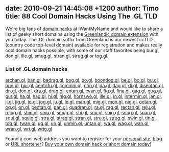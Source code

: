 date: 2010-09-21 14:45:08 +1200
author: Timo
title: 88 Cool Domain Hacks Using The .GL TLD
----

We're big fans of [domain hacks](https://iwantmyname.com/blog/2009/05/how-to-find-a-domain-hack.html) at iWantMyName and would like to share a list of geeky short domains using the [Greenlandic domain extension](https://iwantmyname.com/domains/gl-greenlandic-domain-name-registration-for-greenland) with you today. The .GL domain suffix from Greenland is our newest ccTLD (country code top-level domain) available for registration and makes really cool domain hacks possible, with some of our staff favorites being bur.gl, don.gl, ille.gl, smug.gl, stran.gl, strug.gl or tog.gl.

### List of .GL domain hacks

[archan.gl](https://iwantmyname.com/search/archan.gl), 
[ban.gl](https://iwantmyname.com/search/ban.gl), 
[bedrag.gl](https://iwantmyname.com/search/bedrag.gl), 
[bog.gl](https://iwantmyname.com/search/bog.gl), 
[bo.gl](https://iwantmyname.com/search/bo.gl), 
[boondog.gl](https://iwantmyname.com/search/boondog.gl), 
[be.gl](https://iwantmyname.com/search/be.gl), 
[bo.gl](https://iwantmyname.com/search/bo.gl), 
[bu.gl](https://iwantmyname.com/search/bu.gl), 
[bun.gl](https://iwantmyname.com/search/bun.gl), 
[bur.gl](https://iwantmyname.com/search/bur.gl), 
[centrifu.gl](https://iwantmyname.com/search/centrifu.gl), 
[commin.gl](https://iwantmyname.com/search/commin.gl), 
[crin.gl](https://iwantmyname.com/search/crin.gl), 
[da.gl](https://iwantmyname.com/search/da.gl), 
[dag.gl](https://iwantmyname.com/search/dag.gl), 
[di.gl](https://iwantmyname.com/search/di.gl), 
[disentan.gl](https://iwantmyname.com/search/disentan.gl), 
[dn.gl](https://iwantmyname.com/search/dn.gl), 
[don.gl](https://iwantmyname.com/search/don.gl), 
[dra.gl](https://iwantmyname.com/search/dra.gl), 
[drag.gl](https://iwantmyname.com/search/drag.gl), 
[entan.gl](https://iwantmyname.com/search/entan.gl), 
[evan.gl](https://iwantmyname.com/search/evan.gl), 
[fig.gl](https://iwantmyname.com/search/fig.gl), 
[fina.gl](https://iwantmyname.com/search/fina.gl), 
[gag.gl](https://iwantmyname.com/search/gag.gl), 
[gug.gl](https://iwantmyname.com/search/gug.gl), 
[gur.gl](https://iwantmyname.com/search/gur.gl), 
[ha.gl](https://iwantmyname.com/search/ha.gl), 
[hag.gl](https://iwantmyname.com/search/hag.gl), 
[hi.gl](https://iwantmyname.com/search/hi.gl), 
[hig.gl](https://iwantmyname.com/search/hig.gl), 
[hornswo.gl](https://iwantmyname.com/search/hornswo.gl), 
[ille.gl](https://iwantmyname.com/search/ille.gl), 
[in.gl](https://iwantmyname.com/search/in.gl), 
[intermin.gl](https://iwantmyname.com/search/intermin.gl), 
[jan.gl](https://iwantmyname.com/search/jan.gl), 
[ji.gl](https://iwantmyname.com/search/ji.gl), 
[jig.gl](https://iwantmyname.com/search/jig.gl), 
[jo.gl](https://iwantmyname.com/search/jo.gl), 
[jog.gl](https://iwantmyname.com/search/jog.gl), 
[ju.gl](https://iwantmyname.com/search/ju.gl), 
[le.gl](https://iwantmyname.com/search/le.gl), 
[man.gl](https://iwantmyname.com/search/man.gl), 
[mig.gl](https://iwantmyname.com/search/mig.gl), 
[mon.gl](https://iwantmyname.com/search/mon.gl), 
[nig.gl](https://iwantmyname.com/search/nig.gl), 
[octan.gl](https://iwantmyname.com/search/octan.gl), 
[og.gl](https://iwantmyname.com/search/og.gl), 
[on.gl](https://iwantmyname.com/search/on.gl), 
[pentan.gl](https://iwantmyname.com/search/pentan.gl), 
[pan.gl](https://iwantmyname.com/search/pan.gl), 
[quadran.gl](https://iwantmyname.com/search/quadran.gl), 
[ra.gl](https://iwantmyname.com/search/ra.gl), 
[rag.gl](https://iwantmyname.com/search/rag.gl), 
[rectan.gl](https://iwantmyname.com/search/rectan.gl), 
[reju.gl](https://iwantmyname.com/search/reju.gl), 
[rejug.gl](https://iwantmyname.com/search/rejug.gl), 
[shin.gl](https://iwantmyname.com/search/shin.gl), 
[smu.gl](https://iwantmyname.com/search/smu.gl), 
[smug.gl](https://iwantmyname.com/search/smug.gl), 
[sni.gl](https://iwantmyname.com/search/sni.gl), 
[snu.gl](https://iwantmyname.com/search/snu.gl), 
[snig.gl](https://iwantmyname.com/search/snig.gl), 
[snug.gl](https://iwantmyname.com/search/snug.gl), 
[span.gl](https://iwantmyname.com/search/span.gl), 
[squi.gl](https://iwantmyname.com/search/squi.gl), 
[squig.gl](https://iwantmyname.com/search/squig.gl), 
[stra.gl](https://iwantmyname.com/search/stra.gl), 
[strag.gl](https://iwantmyname.com/search/strag.gl), 
[stran.gl](https://iwantmyname.com/search/stran.gl), 
[stru.gl](https://iwantmyname.com/search/stru.gl), 
[strug.gl](https://iwantmyname.com/search/strug.gl), 
[swin.gl](https://iwantmyname.com/search/swin.gl), 
[tin.gl](https://iwantmyname.com/search/tin.gl), 
[tog.gl](https://iwantmyname.com/search/tog.gl), 
[twan.gl](https://iwantmyname.com/search/twan.gl), 
[ug.gl](https://iwantmyname.com/search/ug.gl), 
[un.gl](https://iwantmyname.com/search/un.gl), 
[unmin.gl](https://iwantmyname.com/search/unmin.gl), 
[untan.gl](https://iwantmyname.com/search/untan.gl), 
[wa.gl](https://iwantmyname.com/search/wa.gl), 
[wag.gl](https://iwantmyname.com/search/wag.gl), 
[wan.gl](https://iwantmyname.com/search/wan.gl), 
[wran.gl](https://iwantmyname.com/search/wran.gl), 
[wri.gl](https://iwantmyname.com/search/wri.gl), 
[wrig.gl](https://iwantmyname.com/search/wrig.gl)

Found a cool web address you want to register for your [personal site](https://iwantmyname.com/services/personal-profile), [blog](https://iwantmyname.com/services/blog-hosting) or [URL shortener](https://iwantmyname.com/services/url-shortener)? [Buy your own domain hack or short domain today!](https://iwantmyname.com)
